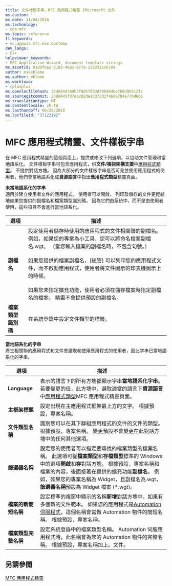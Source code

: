 ```yaml
---
title: 文件樣板字串，MFC 應用程式精靈 |Microsoft 文件
ms.custom: ''
ms.date: 11/04/2016
ms.technology:
- cpp-mfc
ms.topic: reference
f1_keywords:
- vc.appwiz.mfc.exe.doctemp
dev_langs:
- C++
helpviewer_keywords:
- MFC Application Wizard, document template strings
ms.assetid: 8109f662-3182-4682-977a-2503321c678a
author: mikeblome
ms.author: mblome
ms.workload:
- cplusplus
ms.openlocfilehash: 32d684d7b9b5f8057893d79b864be7b6d9b512fc
ms.sourcegitcommit: 208d445fd7ea202de1d372d3f468e784e77bd666
ms.translationtype: MT
ms.contentlocale: zh-TW
ms.lasthandoff: 06/29/2018
ms.locfileid: "37122192"
---
```

# <a name="document-template-strings-mfc-application-wizard"></a>MFC 應用程式精靈、文件樣板字串
在 MFC 應用程式精靈的這個頁面上，提供或修改下列選項，以協助文件管理和當地語系化。 文件樣板字串可包含應用程式，供**文件/檢視架構支援**中[應用程式類型](../../mfc/reference/application-type-mfc-application-wizard.md)。 不提供對話方塊。 因為大部分的文件樣板字串是否可見並使用應用程式的使用者，他們會當地語系化成**資源語言**中指出**應用程式類型**精靈頁面。  
  
 **未當地語系化的字串**  
 適用於建立使用者文件的應用程式。 使用者可以開啟、 列印及儲存的文件更輕鬆地如果您提供的副檔名和檔案類型識別碼。 因為它們由系統中，而不是由使用者使用，這些項目不會進行當地語系化。  
  
|選項|描述|  
|------------|-----------------|  
|**副檔名**|設定使用者儲存時使用的應用程式的文件相關聯的副檔名。 例如，如果您的專案為小工具，您可以將命名檔案副檔名.wgt。 （當您輸入檔案的副檔名時，不包含句號。）<br /><br /> 如果您提供的檔案副檔名，[總管] 可以列印您的應用程式文件，而不啟動應用程式，使用者將文件圖示的印表機圖示上的時候。<br /><br /> 如果您未指定擴充功能，使用者必須在儲存檔案時指定副檔名的檔案。 精靈不會提供預設的副檔名。|  
|**檔案類型識別碼**|在系統登錄中設定文件類型的標籤。|  
  
 **當地語系化的字串**  
 產生相關聯的應用程式和文件會讀取和使用應用程式的使用者，因此字串已當地語系化的字串。  
  
|選項|描述|  
|------------|-----------------|  
|**Language**|表示的語言下的所有方塊都顯示字串**當地語系化字串**。 若要變更的值，此方塊中，選取適當的語言下**資源語言**中[應用程式類型](../../mfc/reference/application-type-mfc-application-wizard.md)MFC 應用程式精靈頁面。|  
|**主框架標題**|設定出現在主應用程式框架最上方的文字。 根據預設，專案名稱。|  
|**文件類型名稱**|識別您可以在其下群組應用程式的文件的文件的類型。 根據預設，專案名稱。 變更預設不會變更在此對話方塊中的任何其他選項。|  
|**篩選器名稱**|設定您的使用者可以指定要尋找的檔案類型的檔案名稱。 此選項可從**檔案類型**和**存檔類型**標準的 Windows 中的選項**開啟**和**存**對話方塊。 根據預設，專案名稱和檔案的內容，後面接著在提供的擴充功能**副檔名**。 例如，如果您的專案名稱為 Widget，且副檔名為.wgt，**篩選器名稱**預設為 Widget 檔案 (*.wgt)。|  
|**檔案的新簡短名稱**|設定標準的視窗中顯示的名稱**新增**對話方塊中，如果有多個新的文件範本。 如果您的應用程式是[Automation 伺服程式](../../mfc/automation-servers.md)，這個名稱會當做 Automation 物件的簡短名稱。 根據預設，專案名稱。|  
|**檔案類型完整名稱**|設定系統登錄中的檔案類型名稱。 Automation 伺服應用程式時，此名稱會為您的 Automation 物件的完整名稱。 根據預設，專案名稱加上。文件。|  
  
## <a name="see-also"></a>另請參閱  
 [MFC 應用程式精靈](../../mfc/reference/mfc-application-wizard.md)

